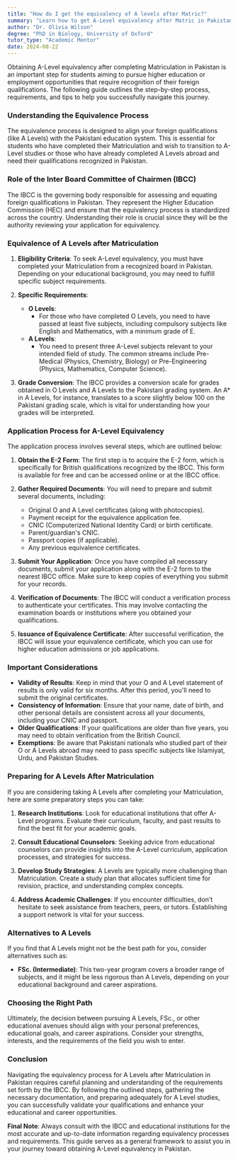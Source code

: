 ```yaml
---
title: "How do I get the equivalency of A levels after Matric?"
summary: "Learn how to get A-Level equivalency after Matric in Pakistan with our step-by-step guide for higher education and job opportunities."
author: "Dr. Olivia Wilson"
degree: "PhD in Biology, University of Oxford"
tutor_type: "Academic Mentor"
date: 2024-08-22
---
```


Obtaining A-Level equivalency after completing Matriculation in Pakistan is an important step for students aiming to pursue higher education or employment opportunities that require recognition of their foreign qualifications. The following guide outlines the step-by-step process, requirements, and tips to help you successfully navigate this journey.

### Understanding the Equivalence Process

The equivalence process is designed to align your foreign qualifications (like A Levels) with the Pakistani education system. This is essential for students who have completed their Matriculation and wish to transition to A-Level studies or those who have already completed A Levels abroad and need their qualifications recognized in Pakistan.

### Role of the Inter Board Committee of Chairmen (IBCC)

The IBCC is the governing body responsible for assessing and equating foreign qualifications in Pakistan. They represent the Higher Education Commission (HEC) and ensure that the equivalency process is standardized across the country. Understanding their role is crucial since they will be the authority reviewing your application for equivalency.

### Equivalence of A Levels after Matriculation

1. **Eligibility Criteria**:
   To seek A-Level equivalency, you must have completed your Matriculation from a recognized board in Pakistan. Depending on your educational background, you may need to fulfill specific subject requirements.

2. **Specific Requirements**:
   - **O Levels**:
     - For those who have completed O Levels, you need to have passed at least five subjects, including compulsory subjects like English and Mathematics, with a minimum grade of E.
   - **A Levels**:
     - You need to present three A-Level subjects relevant to your intended field of study. The common streams include Pre-Medical (Physics, Chemistry, Biology) or Pre-Engineering (Physics, Mathematics, Computer Science).

3. **Grade Conversion**:
   The IBCC provides a conversion scale for grades obtained in O Levels and A Levels to the Pakistani grading system. An A* in A Levels, for instance, translates to a score slightly below 100 on the Pakistani grading scale, which is vital for understanding how your grades will be interpreted.

### Application Process for A-Level Equivalency

The application process involves several steps, which are outlined below:

1. **Obtain the E-2 Form**:
   The first step is to acquire the E-2 form, which is specifically for British qualifications recognized by the IBCC. This form is available for free and can be accessed online or at the IBCC office.

2. **Gather Required Documents**:
   You will need to prepare and submit several documents, including:
   - Original O and A Level certificates (along with photocopies).
   - Payment receipt for the equivalence application fee.
   - CNIC (Computerized National Identity Card) or birth certificate.
   - Parent/guardian's CNIC.
   - Passport copies (if applicable).
   - Any previous equivalence certificates.

3. **Submit Your Application**:
   Once you have compiled all necessary documents, submit your application along with the E-2 form to the nearest IBCC office. Make sure to keep copies of everything you submit for your records.

4. **Verification of Documents**:
   The IBCC will conduct a verification process to authenticate your certificates. This may involve contacting the examination boards or institutions where you obtained your qualifications.

5. **Issuance of Equivalence Certificate**:
   After successful verification, the IBCC will issue your equivalence certificate, which you can use for higher education admissions or job applications.

### Important Considerations

- **Validity of Results**: Keep in mind that your O and A Level statement of results is only valid for six months. After this period, you'll need to submit the original certificates.
- **Consistency of Information**: Ensure that your name, date of birth, and other personal details are consistent across all your documents, including your CNIC and passport.
- **Older Qualifications**: If your qualifications are older than five years, you may need to obtain verification from the British Council.
- **Exemptions**: Be aware that Pakistani nationals who studied part of their O or A Levels abroad may need to pass specific subjects like Islamiyat, Urdu, and Pakistan Studies.

### Preparing for A Levels After Matriculation

If you are considering taking A Levels after completing your Matriculation, here are some preparatory steps you can take:

1. **Research Institutions**: Look for educational institutions that offer A-Level programs. Evaluate their curriculum, faculty, and past results to find the best fit for your academic goals.

2. **Consult Educational Counselors**: Seeking advice from educational counselors can provide insights into the A-Level curriculum, application processes, and strategies for success.

3. **Develop Study Strategies**: A Levels are typically more challenging than Matriculation. Create a study plan that allocates sufficient time for revision, practice, and understanding complex concepts.

4. **Address Academic Challenges**: If you encounter difficulties, don’t hesitate to seek assistance from teachers, peers, or tutors. Establishing a support network is vital for your success.

### Alternatives to A Levels

If you find that A Levels might not be the best path for you, consider alternatives such as:

- **FSc. (Intermediate)**: This two-year program covers a broader range of subjects, and it might be less rigorous than A Levels, depending on your educational background and career aspirations.

### Choosing the Right Path

Ultimately, the decision between pursuing A Levels, FSc., or other educational avenues should align with your personal preferences, educational goals, and career aspirations. Consider your strengths, interests, and the requirements of the field you wish to enter.

### Conclusion

Navigating the equivalency process for A Levels after Matriculation in Pakistan requires careful planning and understanding of the requirements set forth by the IBCC. By following the outlined steps, gathering the necessary documentation, and preparing adequately for A Level studies, you can successfully validate your qualifications and enhance your educational and career opportunities.

**Final Note**: Always consult with the IBCC and educational institutions for the most accurate and up-to-date information regarding equivalency processes and requirements. This guide serves as a general framework to assist you in your journey toward obtaining A-Level equivalency in Pakistan.
    